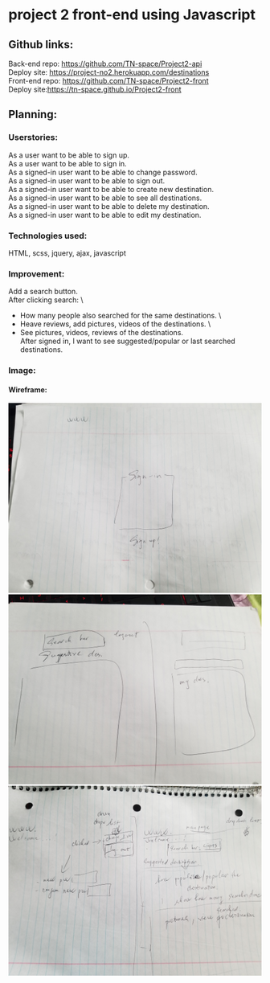 
# project 2 front-end using Javascript

## Github links:

Back-end repo: https://github.com/TN-space/Project2-api \
Deploy site: https://project-no2.herokuapp.com/destinations \
Front-end repo: https://github.com/TN-space/Project2-front \
Deploy site:https://tn-space.github.io/Project2-front

## Planning:

### Userstories:

As a user want to be able to sign up.\
As a user want to be able to sign in.\
As a signed-in user want to be able to change password.\
As a signed-in user want to be able to sign out.\
As a signed-in user want to be able to create new destination.\
As a signed-in user want to be able to see all destinations.\
As a signed-in user want to be able to delete my destination.\
As a signed-in user want to be able to edit my destination.

### Technologies used:
HTML, scss, jquery, ajax, javascript


### Improvement:
Add a search button. \
After clicking search: \
  - How many people also searched for the same destinations. \
  - Heave reviews, add pictures, videos of the destinations. \
  - See pictures, videos, reviews of the destinations. \
After signed in, I want to see suggested/popular or last searched destinations.

### Image:

#### Wireframe:
<img src="./public/images/wireframe1.jpg"> \
<img src="./public/images/wireframe2.jpg"> \
<img src="./public/images/wireframe3.jpg">
